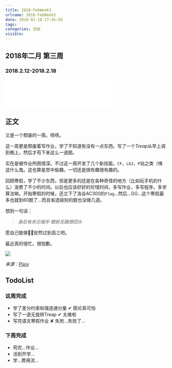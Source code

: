```yaml
---
title: 2018-FebWeek3
urlname: 2018-FebWeek3
date: 2018-02-18 17:45:58
tags:
categories: 总结
visible:
---
```


## 2018年二月 第三周
### 2018.2.12-2018.2.18
<!-- more -->

<iframe frameborder="no" border="0" marginwidth="0" marginheight="0" width=330 height=86 src="//music.163.com/outchain/player?type=2&id=26672926&auto=0&height=66"></iframe>

## 正文

又是一个颓废的一周。啧啧。

这一周更是颓废着写作业，学了不知道有没有一点东西。写了一个$Treap$从早上调到晚上，然后才苟下来这么一道题。

实在是被作业所困很深。不过这一周开发了几个新技能。`CF`，`LOJ`，`P`站之类（咦这什么鬼。这也算是苦中偷趣。一切还是很有趣很有趣的。

回顾寒假，学了不少东西，但是更多的还是在各种奇怪的地方（比如玩手机的什么）浪费了不少的时间。以后也应该好好的珍惜时间，多写作业，多写程序，多学算法嘛。开始寒假的时候，还立下了洛谷AC300的`Flag`...然后...GG...这个寒假最多也就到60题了...而且省选级别的题也没做几道。

想到一句话：

> *身后有余忘缩手 眼前无路想回头*

愿自己能够安然过到高三吧。

最近真的很忙。很抱歉。

![](title.jpg)

*来源：[Pixiv](https://www.pixiv.net/member_illust.php?mode=medium&illust_id=59959101)*

## TodoList

### 这周完成

+ 学了差分约束和强连通分量 ✔ 图论真可怕
+ 写了一道无旋转Treap  ✔ 太难啦
+ 写完语文寒假作业 ✘ 失败...失败了...

### 下周完成

+ 苟完...作业...
+ 活到开学...
+ 学...费用流...

